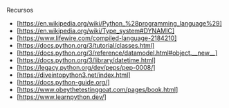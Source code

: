 Recursos 


- [https://en.wikipedia.org/wiki/Python_%28programming_language%29]
- [https://en.wikipedia.org/wiki/Type_system#DYNAMIC]
- [https://www.lifewire.com/compiled-language-2184210]
- [https://docs.python.org/3/tutorial/classes.html]
- [https://docs.python.org/3/reference/datamodel.html#object.__new__]
- [https://docs.python.org/3/library/datetime.html]
- [https://legacy.python.org/dev/peps/pep-0008/]
- [https://diveintopython3.net/index.html]
- [https://docs.python-guide.org/]
- [https://www.obeythetestinggoat.com/pages/book.html]
- [https://www.learnpython.dev/]